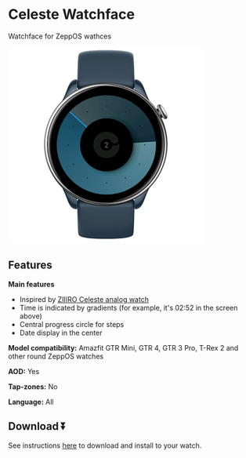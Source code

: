 # Celeste Watchface
Watchface for ZeppOS wathces

![demo](./demo-gtr-mini.png)

## Features

**Main features**
- Inspired by [ZIIIRO Celeste analog watch](https://www.ziiiro.com/shop/celeste-black-mono/)
- Time is indicated by gradients (for example, it's 02:52 in the screen above)
- Central progress circle for steps
- Date display in the center

**Model compatibility:** Amazfit GTR Mini, GTR 4, GTR 3 Pro, T-Rex 2 and other round ZeppOS watches

**AOD:** Yes

**Tap-zones:** No

**Language:** All

## Download ⏬

See instructions [here](https://github.com/novvember/amazfit-watchfaces/blob/main/README.md) to download and install to your watch.
